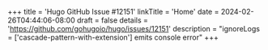 +++
title = 'Hugo GitHub Issue #12151'
linkTitle = 'Home'
date = 2024-02-26T04:44:06-08:00
draft = false
details = 'https://github.com/gohugoio/hugo/issues/12151'
description = "ignoreLogs = ['cascade-pattern-with-extension'] emits console error"
+++
